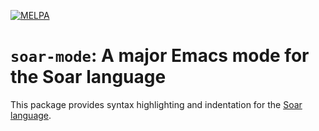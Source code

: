 [![MELPA](https://melpa.org/packages/soar-mode-badge.svg)](https://melpa.org/#/soar-mode)

# `soar-mode`: A major Emacs mode for the Soar language

This package provides syntax highlighting and indentation for the
[Soar language](https://soar.eecs.umich.edu/).
